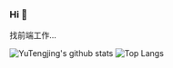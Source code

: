 ### Hi 👋

找前端工作...


![YuTengjing's github stats](https://github-readme-stats.vercel.app/api?username=tjx666&show_icons=true)
![Top Langs](https://github-readme-stats.vercel.app/api/top-langs/?username=tjx666&layout=compact)
